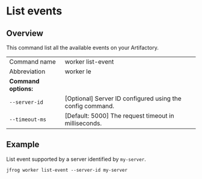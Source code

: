 # List events

## Overview

This command list all the available events on your Artifactory.

|                        |                                                                                                                                                                                     |
|------------------------|-------------------------------------------------------------------------------------------------------------------------------------------------------------------------------------|
| Command name           | worker list-event                                                                                                                                                                   |
| Abbreviation           | worker le                                                                                                                                                                           |
| **Command options:**   |                                                                                                                                                                                     |
| `--server-id`          | \[Optional] Server ID configured using the config command.                                                                                                                          |
| `--timeout-ms`         | \[Default: 5000] The request timeout in milliseconds.                                                                                                                               |

## Example

List event supported by a server identified by `my-server`.

```
jfrog worker list-event --server-id my-server
```